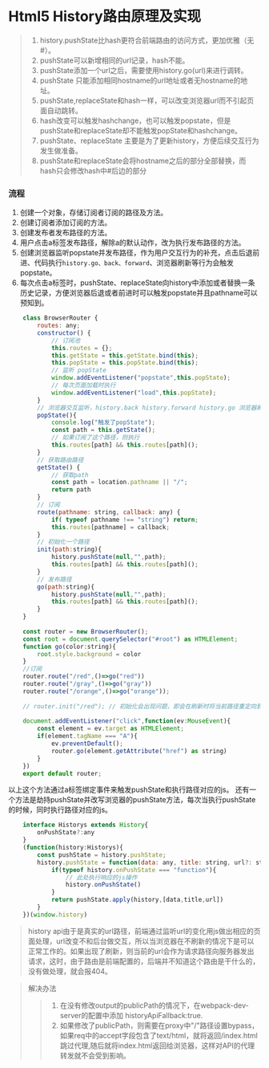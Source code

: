 # Html5 History路由原理及实现
> 1. history.pushState比hash更符合前端路由的访问方式，更加优雅（无#）。  
> 2. pushState可以新增相同的url记录，hash不能。
> 3. pushState添加一个url之后，需要使用history.go(url)来进行调转。
> 4. pushState 只能添加相同hostname的url地址或者无hostname的地址。
> 5. pushState,replaceState和hash一样，可以改变浏览器url而不引起页面自动跳转。
> 6. hash改变可以触发hashchange，也可以触发popstate，但是pushState和replaceState却不能触发popState和hashchange。
> 7. pushState、replaceState 主要是为了更新history，方便后续交互行为发生做准备。
> 8. pushState和replaceState会将hostname之后的部分全部替换，而hash只会修改hash中#后边的部分

### 流程
1. 创建一个对象，存储订阅者订阅的路径及方法。
2. 创建订阅者添加订阅的方法。
3. 创建发布者发布路径的方法。
4. 用户点击a标签发布路径，解除a的默认动作，改为执行发布路径的方法。
5. 创建浏览器监听popstate并发布路径，作为用户交互行为的补充，点击后退前进、代码执行`history.go、back、forward`、浏览器刷新等行为会触发popstate。
6. 每次点击a标签时，pushState、replaceState向history中添加或者替换一条历史记录，方便浏览器后退或者前进时可以触发popstate并且pathname可以预知到。


```js
    class BrowserRouter {
    	routes: any;
    	constructor() {
    		// 订阅池
            this.routes = {};
            this.getState = this.getState.bind(this);
            this.popState = this.popState.bind(this);
            // 监听 popState
            window.addEventListener("popstate",this.popState);
            // 每次页面加载时执行
            window.addEventListener("load",this.popState);
        }
        // 浏览器交互监听，history.back history.forward history.go 浏览器刷新等行为触发popState
        popState(){
            console.log("触发了popState");
            const path = this.getState();
            // 如果订阅了这个路径，则执行
            this.routes[path] && this.routes[path]();
        }
    	// 获取路由路径
    	getState() {
    		// 获取path
            const path = location.pathname || "/";
            return path
    	}
    	// 订阅
    	route(pathname: string, callback: any) {
            if( typeof pathname !== "string") return;
    		this.routes[pathname] = callback;
        }
        // 初始化一个路径
        init(path:string){
            history.pushState(null,"",path);
            this.routes[path] && this.routes[path]();
        }
        // 发布路径
        go(path:string){
            history.pushState(null,"",path);
            this.routes[path] && this.routes[path]();
        }
    }
    
    const router = new BrowserRouter();
    const root = document.querySelector("#root") as HTMLElement;
    function go(color:string){
        root.style.background = color
    }
    //订阅
    router.route("/red",()=>go("red"))
    router.route("/gray",()=>go("gray"))
    router.route("/orange",()=>go("orange"));
    
    // router.init("/red"); // 初始化会出现问题，即会在刷新时将当前路径重定向到初始化的路径。所以不应该初始化，而是应该在 window的onLoad中去读取pathname，并执行。
    
    document.addEventListener("click",function(ev:MouseEvent){
        const element = ev.target as HTMLElement;
        if(element.tagName === "A"){
            ev.preventDefault();
            router.go(element.getAttribute("href") as string)
        }
    })
    export default router;


```

以上这个方法通过a标签绑定事件来触发pushState和执行路径对应的js。
还有一个方法是劫持pushState并改写浏览器的pushState方法，每次当执行pushState的时候，同时执行路径对应的js。
```js
    interface Historys extends History{
        onPushState?:any
    }
    (function(history:Historys){
        const pushState = history.pushState;
        history.pushState = function(data: any, title: string, url?: string | null | undefined){
            if(typeof history.onPushState === "function"){
                // 此处执行响应的js操作
                history.onPushState()
            }
            return pushState.apply(history,[data,title,url])
        }
    })(window.history)
```

> history api由于是真实的url路径，前端通过监听url的变化用js做出相应的页面处理，url改变不和后台做交互，所以当浏览器在不刷新的情况下是可以正常工作的。如果出现了刷新，则当前的url会作为请求路径向服务器发出请求，这时，由于路由是前端配置的，后端并不知道这个路由是干什么的，没有做处理，就会报404。

> 解决办法
>> 1. 在没有修改output的publicPath的情况下，在webpack-dev-server的配置中添加 historyApiFallback:true.
>> 2. 如果修改了publicPath，则需要在proxy中"/"路径设置bypass，如果req中的accept字段包含了text/html，就将返回/index.html跳过代理,随后就将index.html返回给浏览器，这样对API的代理转发就不会受到影响。

